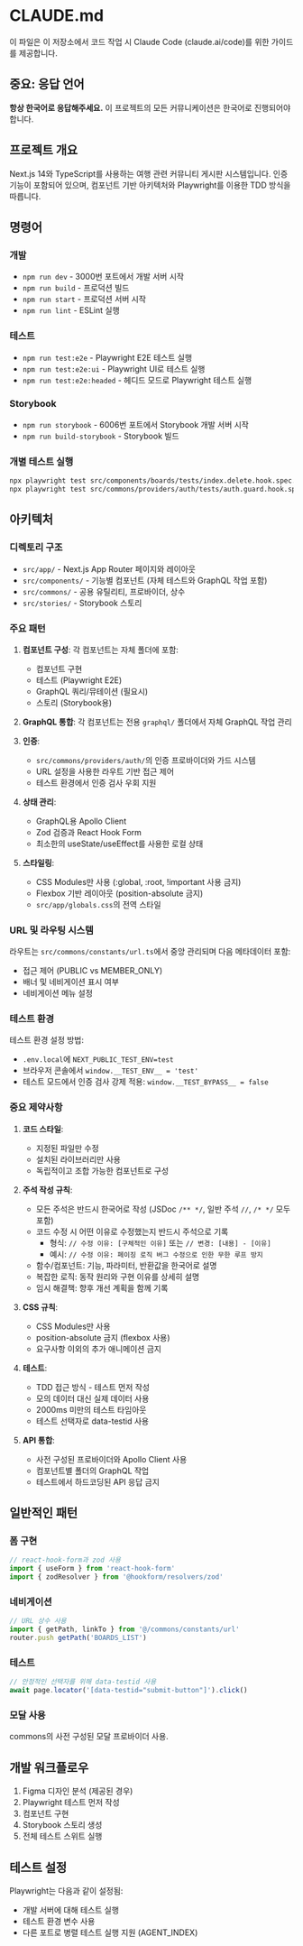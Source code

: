 # CLAUDE.md

이 파일은 이 저장소에서 코드 작업 시 Claude Code (claude.ai/code)를 위한 가이드를 제공합니다.

## 중요: 응답 언어

**항상 한국어로 응답해주세요.** 이 프로젝트의 모든 커뮤니케이션은 한국어로 진행되어야 합니다.

## 프로젝트 개요

Next.js 14와 TypeScript를 사용하는 여행 관련 커뮤니티 게시판 시스템입니다. 인증 기능이 포함되어 있으며, 컴포넌트 기반 아키텍처와 Playwright를 이용한 TDD 방식을 따릅니다.

## 명령어

### 개발
- `npm run dev` - 3000번 포트에서 개발 서버 시작
- `npm run build` - 프로덕션 빌드
- `npm run start` - 프로덕션 서버 시작
- `npm run lint` - ESLint 실행

### 테스트
- `npm run test:e2e` - Playwright E2E 테스트 실행
- `npm run test:e2e:ui` - Playwright UI로 테스트 실행
- `npm run test:e2e:headed` - 헤디드 모드로 Playwright 테스트 실행

### Storybook
- `npm run storybook` - 6006번 포트에서 Storybook 개발 서버 시작
- `npm run build-storybook` - Storybook 빌드

### 개별 테스트 실행
```bash
npx playwright test src/components/boards/tests/index.delete.hook.spec.ts
npx playwright test src/commons/providers/auth/tests/auth.guard.hook.spec.ts --grep "테스트 케이스 이름"
```

## 아키텍처

### 디렉토리 구조
- `src/app/` - Next.js App Router 페이지와 레이아웃
- `src/components/` - 기능별 컴포넌트 (자체 테스트와 GraphQL 작업 포함)
- `src/commons/` - 공용 유틸리티, 프로바이더, 상수
- `src/stories/` - Storybook 스토리

### 주요 패턴

1. **컴포넌트 구성**: 각 컴포넌트는 자체 폴더에 포함:
   - 컴포넌트 구현
   - 테스트 (Playwright E2E)
   - GraphQL 쿼리/뮤테이션 (필요시)
   - 스토리 (Storybook용)

2. **GraphQL 통합**: 각 컴포넌트는 전용 `graphql/` 폴더에서 자체 GraphQL 작업 관리

3. **인증**:
   - `src/commons/providers/auth/`의 인증 프로바이더와 가드 시스템
   - URL 설정을 사용한 라우트 기반 접근 제어
   - 테스트 환경에서 인증 검사 우회 지원

4. **상태 관리**:
   - GraphQL용 Apollo Client
   - Zod 검증과 React Hook Form
   - 최소한의 useState/useEffect를 사용한 로컬 상태

5. **스타일링**:
   - CSS Modules만 사용 (:global, :root, !important 사용 금지)
   - Flexbox 기반 레이아웃 (position-absolute 금지)
   - `src/app/globals.css`의 전역 스타일

### URL 및 라우팅 시스템

라우트는 `src/commons/constants/url.ts`에서 중앙 관리되며 다음 메타데이터 포함:
- 접근 제어 (PUBLIC vs MEMBER_ONLY)
- 배너 및 네비게이션 표시 여부
- 네비게이션 메뉴 설정

### 테스트 환경

테스트 환경 설정 방법:
- `.env.local`에 `NEXT_PUBLIC_TEST_ENV=test`
- 브라우저 콘솔에서 `window.__TEST_ENV__ = 'test'`
- 테스트 모드에서 인증 검사 강제 적용: `window.__TEST_BYPASS__ = false`

### 중요 제약사항

1. **코드 스타일**:
   - 지정된 파일만 수정
   - 설치된 라이브러리만 사용
   - 독립적이고 조합 가능한 컴포넌트로 구성

2. **주석 작성 규칙**:
   - 모든 주석은 반드시 한국어로 작성 (JSDoc `/** */`, 일반 주석 `//`, `/* */` 모두 포함)
   - 코드 수정 시 어떤 이유로 수정했는지 반드시 주석으로 기록
     - 형식: `// 수정 이유: [구체적인 이유]` 또는 `// 변경: [내용] - [이유]`
     - 예시: `// 수정 이유: 페이징 로직 버그 수정으로 인한 무한 루프 방지`
   - 함수/컴포넌트: 기능, 파라미터, 반환값을 한국어로 설명
   - 복잡한 로직: 동작 원리와 구현 이유를 상세히 설명
   - 임시 해결책: 향후 개선 계획을 함께 기록

3. **CSS 규칙**:
   - CSS Modules만 사용
   - position-absolute 금지 (flexbox 사용)
   - 요구사항 이외의 추가 애니메이션 금지

4. **테스트**:
   - TDD 접근 방식 - 테스트 먼저 작성
   - 모의 데이터 대신 실제 데이터 사용
   - 2000ms 미만의 테스트 타임아웃
   - 테스트 선택자로 data-testid 사용

5. **API 통합**:
   - 사전 구성된 프로바이더와 Apollo Client 사용
   - 컴포넌트별 폴더의 GraphQL 작업
   - 테스트에서 하드코딩된 API 응답 금지

## 일반적인 패턴

### 폼 구현
```typescript
// react-hook-form과 zod 사용
import { useForm } from 'react-hook-form'
import { zodResolver } from '@hookform/resolvers/zod'
```

### 네비게이션
```typescript
// URL 상수 사용
import { getPath, linkTo } from '@/commons/constants/url'
router.push getPath('BOARDS_LIST')
```

### 테스트
```typescript
// 안정적인 선택자를 위해 data-testid 사용
await page.locator('[data-testid="submit-button"]').click()
```

### 모달 사용
commons의 사전 구성된 모달 프로바이더 사용.

## 개발 워크플로우

1. Figma 디자인 분석 (제공된 경우)
2. Playwright 테스트 먼저 작성
3. 컴포넌트 구현
4. Storybook 스토리 생성
5. 전체 테스트 스위트 실행

## 테스트 설정

Playwright는 다음과 같이 설정됨:
- 개발 서버에 대해 테스트 실행
- 테스트 환경 변수 사용
- 다른 포트로 병렬 테스트 실행 지원 (AGENT_INDEX)
<!--
=== 변경 주석 (자동 생성) ===
시각: 2025-10-29 17:51:21
변경 이유: 요구사항 반영 또는 사소한 개선(자동 추정)
학습 키워드: 개념 식별 불가(자동 추정 실패)
-->

